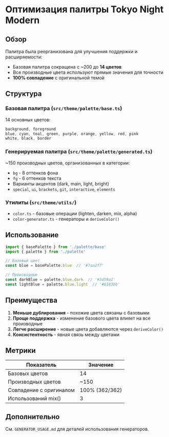 # Оптимизация палитры Tokyo Night Modern

## Обзор

Палитра была реорганизована для улучшения поддержки и расширяемости:

- Базовая палитра сокращена с ~200 до **14 цветов**
- Все производные цвета используют прямые значения для точности
- **100% совпадение** с оригинальной темой

## Структура

### Базовая палитра (`src/theme/palette/base.ts`)

14 основных цветов:

```typescript
background, foreground
blue, cyan, teal, green, purple, orange, yellow, red, pink
white, black, border
```

### Генерируемая палитра (`src/theme/palette/generated.ts`)

~150 производных цветов, организованных в категории:

- `bg` - 8 оттенков фона
- `fg` - 6 оттенков текста
- Варианты акцентов (dark, main, light, bright)
- `special`, `ui`, `brackets`, `git`, `interactive`, `elements`

### Утилиты (`src/theme/utils/`)

- `color.ts` - базовые операции (lighten, darken, mix, alpha)
- `color-generator.ts` - генераторы и `deriveColor()`

## Использование

```typescript
import { basePalette } from './palette/base'
import { palette } from './palette'

// Базовый цвет
const blue = basePalette.blue  // '#7aa2f7'

// Производные
const darkBlue = palette.blue.dark  // '#3d59a1'
const lightBlue = palette.blue.light  // '#6183bb'
```

## Преимущества

1. **Меньше дублирования** - похожие цвета связаны с базовыми
2. **Проще поддержка** - изменение базового цвета влияет на все производные
3. **Легче расширение** - новые цвета добавляются через `deriveColor()`
4. **Консистентность** - явная связь между цветами

## Метрики

| Показатель | Значение |
|------------|----------|
| Базовых цветов | 14 |
| Производных цветов | ~150 |
| Совпадение с оригиналом | 100% (362/362) |
| Использований mix() | 3 |

## Дополнительно

См. `GENERATOR_USAGE.md` для деталей использования генераторов.
